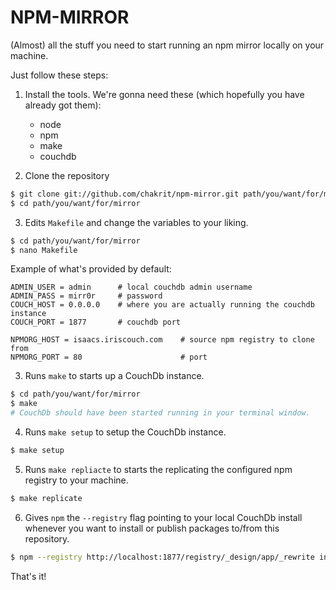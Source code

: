 
# NPM-MIRROR

(Almost) all the stuff you need to start running an npm mirror locally on your machine.

Just follow these steps:

1. Install the tools. We're gonna need these (which hopefully you have already got them):

   * node
   * npm
   * make
   * couchdb

2. Clone the repository

```sh
$ git clone git://github.com/chakrit/npm-mirror.git path/you/want/for/mirror
$ cd path/you/want/for/mirror
```

3. Edits `Makefile` and change the variables to your liking.

```sh
$ cd path/you/want/for/mirror
$ nano Makefile
```

Example of what's provided by default:

```make
ADMIN_USER = admin      # local couchdb admin username
ADMIN_PASS = mirr0r     # password
COUCH_HOST = 0.0.0.0    # where you are actually running the couchdb instance
COUCH_PORT = 1877       # couchdb port

NPMORG_HOST = isaacs.iriscouch.com    # source npm registry to clone from
NPMORG_PORT = 80                      # port
```

3. Runs `make` to starts up a CouchDb instance.

```sh
$ cd path/you/want/for/mirror
$ make
# CouchDb should have been started running in your terminal window.
```

4. Runs `make setup` to setup the CouchDb instance.

```sh
$ make setup
```

5. Runs `make repliacte` to starts the replicating the configured npm registry to your machine.

```sh
$ make replicate
```

6. Gives `npm` the `--registry` flag pointing to your local CouchDb install whenever you want to install
   or publish packages to/from this repository.

```sh
$ npm --registry http://localhost:1877/registry/_design/app/_rewrite install yourpackage
```

That's it!

